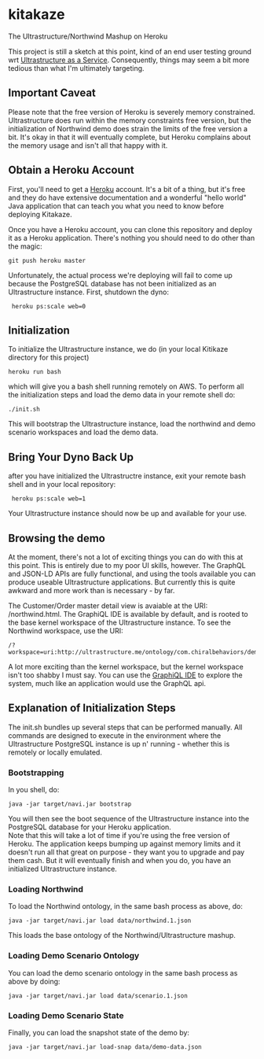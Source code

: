 # kitakaze
The Ultrastructure/Northwind Mashup on Heroku

This project is still a sketch at this point, kind of an end user testing 
ground wrt [Ultrastructure as a Service](https://github.com/ChiralBehaviors/Ultrastructure/wiki).  Consequently, 
things may seem a bit more tedious than what I'm ultimately targeting.

## Important Caveat

Please note that the free version of Heroku is severely memory constrained.  Ultrastructure does run within the memory constraints free version, but
the initialization of Northwind demo does strain the limits of the free version a bit.  It's okay in that it will eventually complete,
 but Heroku complains about the memory usage and isn't all that happy with it.
 
## Obtain a Heroku Account

First, you'll need to get a [Heroku](http://heroku.com) account.  It's a bit of a thing, but it's free and 
they do have extensive documentation and a wonderful "hello world" Java application that can teach you
what you need to know before deploying Kitakaze.

Once you have a Heroku account, you can clone this repository and deploy it as a Heroku application.  There's nothing 
you should need to do other than the magic:

    git push heroku master
    
Unfortunately, the actual process we're deploying will fail to come up because the PostgreSQL database has not been 
initialized as an Ultrastructure instance.  First, shutdown the dyno:

     heroku ps:scale web=0

## Initialization

To initialize the Ultrastructure instance, we do (in your local Kitikaze directory for this project)

    heroku run bash
    
which will give you a bash shell running remotely on AWS.  To perform all the initialization steps and load the demo data in your remote shell do:

    ./init.sh
    
This will bootstrap the Ultrastructure instance, load the northwind and demo scenario workspaces and load the demo data.   
    
## Bring Your Dyno Back Up

after you have initialized the Ultrastructre instance, exit your remote bash shell and in your local repository:

     heroku ps:scale web=1

Your Ultrastructure instance should now be up and available for your use.
    
## Browsing the demo

At the moment, there's not a lot of exciting things you can do with this at this point.  This is entirely due to my
poor UI skills, however.  The GraphQL and JSON-LD APIs are fully functional, and using the tools available you can
produce useable Ultrastructure applications.  But currently this is quite awkward and more work than is necessary - by far.

The Customer/Order master detail view is avaiable at the URI: /northwind.html.  The GraphiQL IDE is available by default, and is 
rooted to the base kernel workspace of the Ultrastructure instance.  To see the Northwind workspace, use the URI:

    /?workspace=uri:http://ultrastructure.me/ontology/com.chiralbehaviors/demo/northwind
    
A lot more exciting than the kernel workspace, but the kernel workspace isn't too shabby I must say.  You can use the [GraphiQL IDE](https://github.com/graphql/graphiql)
to explore the system, much like an application would use the GraphQL api.

## Explanation of Initialization Steps

The init.sh bundles up several steps that can be performed manually.  All commands are designed to execute in the environment where the Ultrastructure 
PostgreSQL instance is up n' running - whether this is remotely or locally emulated.


### Bootstrapping
  In you shell, do:

    java -jar target/navi.jar bootstrap
    
You will then see the boot sequence of the Ultrastructure instance into the PostgreSQL database for your Heroku application.  
Note that this will take a lot of time if you're using the free version of Heroku.  The application keeps bumping up against memory limits and 
it doesn't run all that great on purpose - they want you to upgrade and pay them cash.  But it will eventually finish and when you do, you have an
initialized Ultrastructure instance.  

### Loading Northwind

To load the Northwind ontology, in the same bash process as above, do:

    java -jar target/navi.jar load data/northwind.1.json
    
This loads the base ontology of the Northwind/Ultrastructure mashup.

### Loading Demo Scenario Ontology

You can load the demo scenario ontology in the same bash process as above by doing:

    java -jar target/navi.jar load data/scenario.1.json
    
### Loading Demo Scenario State

Finally, you can load the snapshot state of the demo by:

    java -jar target/navi.jar load-snap data/demo-data.json